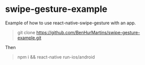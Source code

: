 # swipe-gesture-example

Example of how to use react-native-swipe-gesture with an app.

> git clone https://github.com/BenHurMartins/swipe-gesture-example.git

Then

> npm i && react-native run-ios/android
